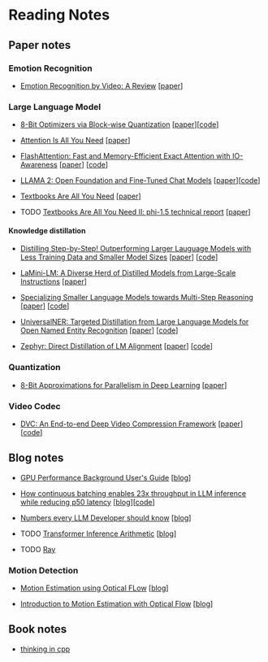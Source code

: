 # Reading Notes

## Paper notes

### Emotion Recognition

* [Emotion Recognition by Video: A Review](./papers/EmotionRecognition/EmotionRecognitionByVideo.md) [[paper](https://arxiv.org/abs/2310.17212)]

### Large Language Model

* [8-Bit Optimizers via Block-wise Quantization](./papers/LLM/8BitBlockwiseQuantization.md) [[paper](https://arxiv.org/abs/2110.02861v1)][[code](https://github.com/TimDettmers/bitsandbytes)]

* [Attention Is All You Need](./papers/LLM/AttentionIsAllYouNeed.md) [[paper](https://arxiv.org/abs/1706.03762)]

* [FlashAttention: Fast and Memory-Efficient Exact Attention with IO-Awareness](./papers/LLM/FlashAttention.md) [[paper](https://arxiv.org/abs/2205.14135)] [[code](https://github.com/Dao-AILab/flash-attention)]

* [LLAMA 2: Open Foundation and Fine-Tuned Chat Models](./papers/LLM/LLAMA2.md) [[paper](https://arxiv.org/abs/2307.09288)][[code](https://github.com/facebookresearch/llama)]

* [Textbooks Are All You Need](./papers/LLM/Phi1.0.md) [[paper](https://arxiv.org/abs/2306.11644s)]

* TODO [Textbooks Are All You Need II: phi-1.5 technical report](./papers/LLM/Phi1.5.md) [[paper](https://arxiv.org/abs/2309.05463)]

#### Knowledge distillation

* [Distilling Step-by-Step! Outperforming Larger Lauguage Models with Less Training Data and Smaller Model Sizes](./papers/LLM/distillation/DistillingStepByStep.md) [[paper](https://arxiv.org/abs/2305.02301)] [[code](https://github.com/google-research/distilling-step-by-step)]

* [LaMini-LM: A Diverse Herd of Distilled Models from Large-Scale Instructions](./papers/LLM/distillation/LaMini.md) [[paper](https://arxiv.org/abs/2304.14402)]

* [Specializing Smaller Language Models towards Multi-Step Reasoning](./papers/LLM/distillation/SpecializedSLM.md) [[paper](https://arxiv.org/abs/2301.12726)] [[code](https://github.com/FranxYao/FlanT5-CoT-Specialization)]

* [UniversalNER: Targeted Distillation from Large Language Models for Open Named Entity Recognition](./papers/LLM/distillation/UniversalNER.md) [[paper](https://arxiv.org/pdf/2308.03279)] [[code](https://github.com/universal-ner/universal-ner)]

* [Zephyr: Direct Distillation of LM Alignment](./papers/LLM/distillation/Zephyr.md) [[paper](https://arxiv.org/abs/2310.16944)] [[code](https://github.com/mbzuai-nlp/LaMini-LM)]

### Quantization

* [8-Bit Approximations for Parallelism in Deep Learning](./papers/Quantization/8BitApproximations.md) [[paper](https://arxiv.org/abs/2208.07339)]

### Video Codec

* [DVC: An End-to-end Deep Video Compression Framework](./papers/VideoCodec/DVC.md) [[paper](https://arxiv.org/abs/1812.00101)] [[code](https://github.com/GuoLusjtu/DVC)]

## Blog notes

* [GPU Performance Background User's Guide](./blogs/GPUPerformanceBackgroundUserGuide.md) [[blog](https://docs.nvidia.com/deeplearning/performance/dl-performance-gpu-background/index.html#undefined)]

* [How continuous batching enables 23x throughput in LLM inference while reducing p50 latency](./blogs/ContinuousBatch.md) [[blog](https://www.anyscale.com/blog/continuous-batching-llm-inference)][[code](https://github.com/anyscale/llm-continuous-batching-benchmarks)]

* [Numbers every LLM Developer should know](./blogs/NumbersEveryLLMDeveloperShouldKnow.md) [[blog](https://github.com/ray-project/llm-numbers)]

* TODO [Transformer Inference Arithmetic](./blogs/TransformerInferenceArithmetic.md) [[blog](https://kipp.ly/transformer-inference-arithmetic/#kv-cache)]

* TODO [Ray](./blogs/ray/)

### Motion Detection

* [Motion Estimation using Optical FLow](./blogs/MotionDetection/UsingOpticalFlow.md) [[blog](https://www.scaler.com/topics/motion-estimation-using-optical-flow/)]

* [Introduction to Motion Estimation with Optical Flow](./blogs/MotionDetection/Intro2MotionEstimationWithOptFlow.md) [[blog](https://nanonets.com/blog/optical-flow/)]

## Book notes

* [thinking in cpp](./books/thinking_in_cpp/)
